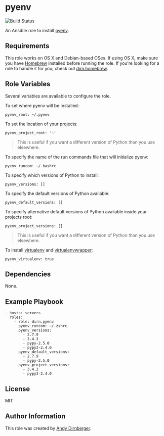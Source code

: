 pyenv
=====

[![Build Status](https://travis-ci.org/dirn/ansible-pyenv.svg?branch=master)](https://travis-ci.org/dirn/ansible-pyenv)

An Ansible role to install [pyenv](https://github.com/yyuu/pyenv).

Requirements
------------

This role works on OS X and Debian-based OSes. If using OS X, make sure you have
[Homebrew](http://brew.sh/) installed before running the role. If you're looking
for a role to handle it for you, check out
[dirn.homebrew](https://github.com/dirn/ansible-homebrew).

Role Variables
--------------

Several variables are available to configure the role.

To set where pyenv will be installed:

    pyenv_root: ~/.pyenv

To set the location of your projects:

    pyenv_project_root: '~'

> This is useful if you want a different version of Python than you use
> elsewhere.

To specify the name of the run commands file that will initialize pyenv:

    pyenv_runcom: ~/.bashrc

To specify which versions of Python to install:

    pyenv_versions: []

To specify the default versions of Python available:

    pyenv_default_versions: []

To specify alternative default versions of Python available inside your projects
root:

    pyenv_project_versions: []

> This is useful if you want a different version of Python than you use
> elsewhere.

To install [virtualenv](https://github.com/yyuu/pyenv-virtualenv) and
[virtualenvwrapper](https://github.com/yyuu/pyenv-virtualenvwrapper):

    pyenv_virtualenv: true

Dependencies
------------

None.

Example Playbook
----------------

    - hosts: servers
      roles:
        - role: dirn.pyenv
          pyenv_runcom: ~/.zshrc
          pyenv_versions:
            - 2.7.9
            - 3.4.3
            - pypy-2.5.0
            - pypy3-2.4.0
          pyenv_default_versions:
            - 2.7.9
            - pypy-2.5.0
          pyenv_project_versions:
            - 3.4.3
            - pypy3-2.4.0

License
-------

MIT

Author Information
------------------

This role was created by [Andy Dirnberger](https://github.com/dirn).

